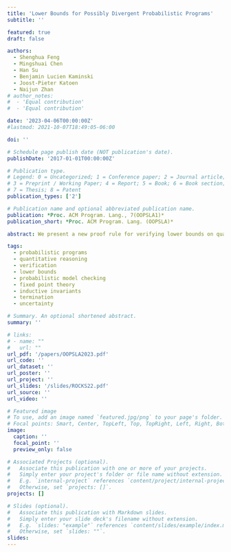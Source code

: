 ```yaml
---
title: 'Lower Bounds for Possibly Divergent Probabilistic Programs'
subtitle: ''

featured: true
draft: false

authors:
  - Shenghua Feng
  - Mingshuai Chen
  - Han Su
  - Benjamin Lucien Kaminski
  - Joost-Pieter Katoen
  - Naijun Zhan
# author_notes:
#  - 'Equal contribution'
#  - 'Equal contribution'

date: '2023-04-06T00:00:00Z'
#lastmod: 2021-10-07T18:49:05-06:00

doi: ''

# Schedule page publish date (NOT publication's date).
publishDate: '2017-01-01T00:00:00Z'

# Publication type.
# Legend: 0 = Uncategorized; 1 = Conference paper; 2 = Journal article;
# 3 = Preprint / Working Paper; 4 = Report; 5 = Book; 6 = Book section;
# 7 = Thesis; 8 = Patent
publication_types: ['2']

# Publication name and optional abbreviated publication name.
publication: *Proc. ACM Program. Lang., 7(OOPSLA1)*
publication_short: *Proc. ACM Program. Lang. (OOPSLA)*

abstract: We present a new proof rule for verifying lower bounds on quantities of probabilistic programs. Our proof rule is not confined to almost-surely terminating programs -- as is the case for existing rules -- and can be used to establish non-trivial lower bounds on, e.g., termination probabilities and expected values, for possibly *divergent* probabilistic loops, e.g., the well-known three-dimensional random walk on a lattice.

tags:
  - probabilistic programs
  - quantitative reasoning
  - verification
  - lower bounds
  - probabilistic model checking
  - fixed point theory
  - inductive invariants
  - termination
  - uncertainty

# Summary. An optional shortened abstract.
summary: ''

# links:
# - name: ""
#   url: ""
url_pdf: '/papers/OOPSLA2023.pdf'
url_code: ''
url_dataset: ''
url_poster: ''
url_project: ''
url_slides: '/slides/ROCKS22.pdf'
url_source: ''
url_video: ''

# Featured image
# To use, add an image named `featured.jpg/png` to your page's folder.
# Focal points: Smart, Center, TopLeft, Top, TopRight, Left, Right, BottomLeft, Bottom, BottomRight.
image:
  caption: ''
  focal_point: ''
  preview_only: false

# Associated Projects (optional).
#   Associate this publication with one or more of your projects.
#   Simply enter your project's folder or file name without extension.
#   E.g. `internal-project` references `content/project/internal-project/index.md`.
#   Otherwise, set `projects: []`.
projects: []

# Slides (optional).
#   Associate this publication with Markdown slides.
#   Simply enter your slide deck's filename without extension.
#   E.g. `slides: "example"` references `content/slides/example/index.md`.
#   Otherwise, set `slides: ""`.
slides:
---
```


<!-- {{% callout note %}}
Click the _Cite_ button above to demo the feature to enable visitors to import publication metadata into their reference management software.
{{% /callout %}} -->
